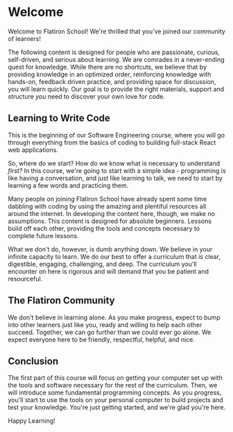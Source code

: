 # Welcome

Welcome to Flatiron School! We're thrilled that you've joined our community of
learners! 

The following content is designed for people who are passionate, curious,
self-driven, and serious about learning. We are comrades in a never-ending quest
for knowledge. While there are no shortcuts, we believe that by providing
knowledge in an optimized order, reinforcing knowledge with hands-on, feedback
driven practice, and providing space for discussion, you will learn quickly. Our
goal is to provide the right materials, support and structure _you_ need to
discover your own love for code.

## Learning to Write Code

This is the beginning of our Software Engineering course, where you will go
through everything from the basics of coding to building full-stack React
web applications.

So, where do we start? How do we know what is necessary to understand _first?_
In this course, we're going to start with a simple idea - programming is like
having a conversation, and just like learning to talk, we need to start by
learning a few words and practicing them.

Many people on joining Flatiron School have already spent some time dabbling
with coding by using the amazing and plentiful resources all around the
internet. In developing the content here, though, we make no assumptions. This
content is designed for absolute beginners. Lessons build off each other,
providing the tools and concepts necessary to complete future lessons.

What we don't do, however, is dumb anything down. We believe in your infinite
capacity to learn. We do our best to offer a curriculum that is clear,
digestible, engaging, challenging, and deep. The curriculum you'll encounter on
here is rigorous and will demand that you be patient and resourceful.

## The Flatiron Community

We don't believe in learning alone. As you make progress, expect to bump into
other learners just like you, ready and willing to help each other succeed.
Together, we can go further than we could ever go alone. We expect everyone here
to be friendly, respectful, helpful, and nice.

## Conclusion

The first part of this course will focus on getting your computer set up 
with the tools and software necessary for the rest of the curriculum. Then,
we will introduce some fundamental programming concepts. As you progress, you'll
start to use the tools on your personal computer to build projects and test your
knowledge. You're just getting started, and we're glad you're here.

Happy Learning!
